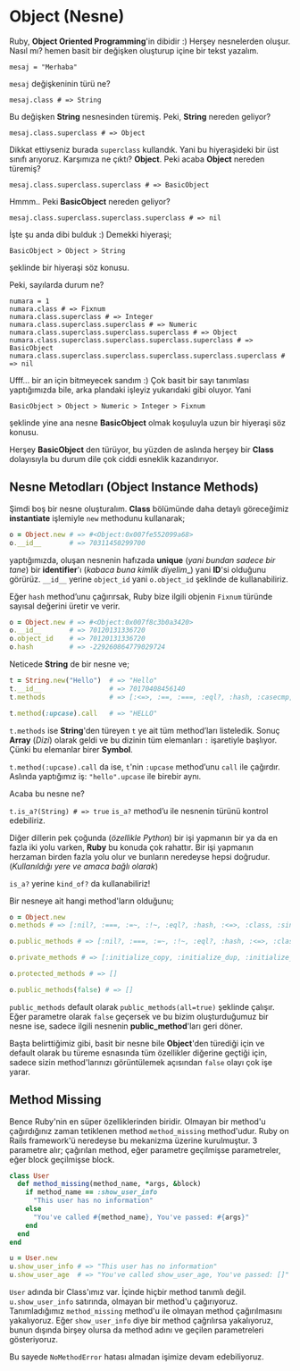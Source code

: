 # Object (Nesne)

Ruby, **Object Oriented Programming**'in dibidir :) Herşey nesnelerden oluşur. Nasıl mı? hemen basit bir değişken oluşturup içine bir tekst yazalım.

    mesaj = "Merhaba"

`mesaj` değişkeninin türü ne?

    mesaj.class # => String

Bu değişken **String** nesnesinden türemiş. Peki, **String** nereden geliyor?

    mesaj.class.superclass # => Object

Dikkat ettiyseniz burada `superclass` kullandık. Yani bu hiyeraşideki bir üst sınıfı arıyoruz. Karşımıza ne çıktı? **Object**. Peki acaba **Object** nereden türemiş?

    mesaj.class.superclass.superclass # => BasicObject

Hmmm.. Peki **BasicObject** nereden geliyor?

    mesaj.class.superclass.superclass.superclass # => nil

İşte şu anda dibi bulduk :) Demekki hiyeraşi;

    BasicObject > Object > String

şeklinde bir hiyeraşi söz konusu.

Peki, sayılarda durum ne?

    numara = 1
    numara.class # => Fixnum
    numara.class.superclass # => Integer
    numara.class.superclass.superclass # => Numeric
    numara.class.superclass.superclass.superclass # => Object
    numara.class.superclass.superclass.superclass.superclass # => BasicObject
    numara.class.superclass.superclass.superclass.superclass.superclass # => nil

Ufff... bir an için bitmeyecek sandım :) Çok basit bir sayı tanımlası yaptığımızda bile, arka plandaki işleyiz yukarıdaki gibi oluyor. Yani

    BasicObject > Object > Numeric > Integer > Fixnum

şeklinde yine ana nesne **BasicObject** olmak koşuluyla uzun bir hiyeraşi söz konusu.

Herşey **BasicObject** den türüyor, bu yüzden de aslında herşey bir **Class** dolayısıyla bu durum dile çok ciddi esneklik kazandırıyor.

## Nesne Metodları (Object Instance Methods)

Şimdi boş bir nesne oluşturalım. **Class** bölümünde daha detaylı göreceğimiz **instantiate** işlemiyle `new` methodunu kullanarak;

```ruby
o = Object.new # => #<Object:0x007fe552099a68>
o.__id__       # => 70311450299700
```

yaptığımızda, oluşan nesnenin hafızada **unique** (_yani bundan sadece bir tane_) bir **identifier**'ı (_kabaca buna kimlik diyelim__) yani **ID**'si olduğunu görürüz. `__id__` yerine `object_id` yani `o.object_id` şeklinde de kullanabiliriz.

Eğer `hash` method’unu çağırırsak, Ruby bize ilgili objenin `Fixnum` türünde sayısal değerini üretir ve verir.

```ruby
o = Object.new # => #<Object:0x007f8c3b0a3420>
o.__id__       # => 70120131336720
o.object_id    # => 70120131336720
o.hash         # => -229260864779029724
```

Neticede **String** de bir nesne ve;

```ruby
t = String.new("Hello")  # => "Hello"
t.__id__                 # => 70170408456140
t.methods                # => [:<=>, :==, :===, :eql?, :hash, :casecmp, :+, :*, :%, :[], :[]=, :insert, :length, :size, :bytesize, :empty?, :=~, :match, :succ, :succ!, :next, :next!, :upto, :index, :rindex, :replace, :clear, :chr, :getbyte, :setbyte, :byteslice, :scrub, :scrub!, :freeze, :to_i, :to_f, :to_s, :to_str, :inspect, :dump, :upcase, :downcase, :capitalize, :swapcase, :upcase!, :downcase!, :capitalize!, :swapcase!, :hex, :oct, :split, :lines, :bytes, :chars, :codepoints, :reverse, :reverse!, :concat, :<<, :prepend, :crypt, :intern, :to_sym, :ord, :include?, :start_with?, :end_with?, :scan, :ljust, :rjust, :center, :sub, :gsub, :chop, :chomp, :strip, :lstrip, :rstrip, :sub!, :gsub!, :chop!, :chomp!, :strip!, :lstrip!, :rstrip!, :tr, :tr_s, :delete, :squeeze, :count, :tr!, :tr_s!, :delete!, :squeeze!, :each_line, :each_byte, :each_char, :each_codepoint, :sum, :slice, :slice!, :partition, :rpartition, :encoding, :force_encoding, :b, :valid_encoding?, :ascii_only?, :unpack, :encode, :encode!, :to_r, :to_c, :>, :>=, :<, :<=, :between?, :nil?, :!~, :class, :singleton_class, :clone, :dup, :taint, :tainted?, :untaint, :untrust, :untrusted?, :trust, :frozen?, :methods, :singleton_methods, :protected_methods, :private_methods, :public_methods, :instance_variables, :instance_variable_get, :instance_variable_set, :instance_variable_defined?, :remove_instance_variable, :instance_of?, :kind_of?, :is_a?, :tap, :send, :public_send, :respond_to?, :extend, :display, :method, :public_method, :singleton_method, :define_singleton_method, :object_id, :to_enum, :enum_for, :equal?, :!, :!=, :instance_eval, :instance_exec, :__send__, :__id__]

t.method(:upcase).call   # => "HELLO"
```
`t.methods` ise **String**'den türeyen `t` ye ait tüm method’ları listeledik. Sonuç **Array** (_Dizi_) olarak geldi ve bu dizinin tüm elemanları `:` işaretiyle başlıyor. Çünki bu elemanlar birer **Symbol**.

`t.method(:upcase).call` da ise, `t`'nin `:upcase` method’unu `call` ile çağırdır. Aslında yaptığımız iş: `"hello".upcase` ile birebir aynı.

Acaba bu nesne ne?

`t.is_a?(String) # => true` `is_a?` method’u ile nesnenin türünü kontrol edebiliriz.

Diğer dillerin pek çoğunda (_özellikle Python_) bir işi yapmanın bir ya da en fazla iki yolu varken, **Ruby** bu konuda çok rahattır. Bir işi yapmanın herzaman birden fazla yolu olur ve bunların neredeyse hepsi doğrudur. (_Kullanıldığı yere ve amaca bağlı olarak_)

`is_a?` yerine `kind_of?` da kullanabiliriz!

Bir nesneye ait hangi method'ların olduğunu;

```ruby
o = Object.new
o.methods # => [:nil?, :===, :=~, :!~, :eql?, :hash, :<=>, :class, :singleton_class, :clone, :dup, :taint, :tainted?, :untaint, :untrust, :untrusted?, :trust, :freeze, :frozen?, :to_s, :inspect, :methods, :singleton_methods, :protected_methods, :private_methods, :public_methods, :instance_variables, :instance_variable_get, :instance_variable_set, :instance_variable_defined?, :remove_instance_variable, :instance_of?, :kind_of?, :is_a?, :tap, :send, :public_send, :respond_to?, :extend, :display, :method, :public_method, :singleton_method, :define_singleton_method, :object_id, :to_enum, :enum_for, :==, :equal?, :!, :!=, :instance_eval, :instance_exec, :__send__, :__id__]

o.public_methods # => [:nil?, :===, :=~, :!~, :eql?, :hash, :<=>, :class, :singleton_class, :clone, :dup, :taint, :tainted?, :untaint, :untrust, :untrusted?, :trust, :freeze, :frozen?, :to_s, :inspect, :methods, :singleton_methods, :protected_methods, :private_methods, :public_methods, :instance_variables, :instance_variable_get, :instance_variable_set, :instance_variable_defined?, :remove_instance_variable, :instance_of?, :kind_of?, :is_a?, :tap, :send, :public_send, :respond_to?, :extend, :display, :method, :public_method, :singleton_method, :define_singleton_method, :object_id, :to_enum, :enum_for, :==, :equal?, :!, :!=, :instance_eval, :instance_exec, :__send__, :__id__]

o.private_methods # => [:initialize_copy, :initialize_dup, :initialize_clone, :sprintf, :format, :Integer, :Float, :String, :Array, :Hash, :warn, :raise, :fail, :global_variables, :__method__, :__callee__, :__dir__, :eval, :local_variables, :iterator?, :block_given?, :catch, :throw, :loop, :respond_to_missing?, :trace_var, :untrace_var, :at_exit, :syscall, :open, :printf, :print, :putc, :puts, :gets, :readline, :select, :readlines, :`, :p, :test, :srand, :rand, :trap, :exec, :fork, :exit!, :system, :spawn, :sleep, :exit, :abort, :load, :require, :require_relative, :autoload, :autoload?, :proc, :lambda, :binding, :caller, :caller_locations, :Rational, :Complex, :set_trace_func, :gem, :gem_original_require, :initialize, :singleton_method_added, :singleton_method_removed, :singleton_method_undefined, :method_missing]

o.protected_methods # => []

o.public_methods(false) # => []
```

`public_methods` default olarak `public_methods(all=true)` şeklinde çalışır. Eğer parametre olarak `false` geçersek ve bu bizim oluşturduğumuz bir nesne ise, sadece ilgili nesnenin **public_method**'ları geri döner.

Başta belirttiğimiz gibi, basit bir nesne bile **Object**'den türediği için ve default olarak bu türeme esnasında tüm özellikler diğerine geçtiği için, sadece sizin method'larınızı görüntülemek açısından `false` olayı çok işe yarar.

## Method Missing

Bence Ruby'nin en süper özelliklerinden biridir. Olmayan bir method'u çağırdığınız zaman tetiklenen method `method_missing` method'udur. Ruby on Rails framework'ü neredeyse bu mekanizma üzerine kurulmuştur. 3 parametre alır; çağırılan method, eğer parametre geçilmişse parametreler, eğer block geçilmişse block.

```ruby
class User
  def method_missing(method_name, *args, &block)
    if method_name == :show_user_info
      "This user has no information"
    else
      "You've called #{method_name}, You've passed: #{args}"
    end
  end
end

u = User.new
u.show_user_info # => "This user has no information"
u.show_user_age  # => "You've called show_user_age, You've passed: []"
```

`User` adında bir Class'ımız var. İçinde hiçbir method tanımlı değil. `u.show_user_info` satırında, olmayan bir method'u çağırıyoruz. Tanımladığımız `method_missing` method'u ile olmayan method çağırılmasını yakalıyoruz. Eğer `show_user_info` diye bir method çağrılırsa yakalıyoruz, bunun dışında birşey olursa da method adını ve geçilen parametreleri gösteriyoruz.

Bu sayede `NoMethodError` hatası almadan işimize devam edebiliyoruz.
